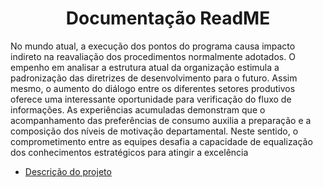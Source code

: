 <!-- ![descricão](./img/git.png) 
<p align="center" width="100%"> 
    <img src="./img/git.png" width="33%">
</p> -->


<h1 align="center"> Documentação ReadME</h1>
<p align="left">
 No mundo atual, a execução dos pontos do programa causa impacto indireto na reavaliação dos procedimentos normalmente adotados. O empenho em analisar a estrutura atual da organização estimula a padronização das diretrizes de desenvolvimento para o futuro. Assim mesmo, o aumento do diálogo entre os diferentes setores produtivos oferece uma interessante oportunidade para verificação do fluxo de informações. As experiências acumuladas demonstram que o acompanhamento das preferências de consumo auxilia a preparação e a composição dos níveis de motivação departamental. Neste sentido, o comprometimento entre as equipes desafia a capacidade de equalização dos conhecimentos estratégicos para atingir a excelência
</p>                                            


<ul id="menu" align="left"> 
    <li><a href="">Descrição do projeto</a></li> 
</ul>